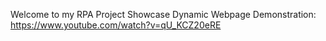 Welcome to my RPA Project Showcase
Dynamic Webpage Demonstration: https://www.youtube.com/watch?v=qU_KCZ20eRE
